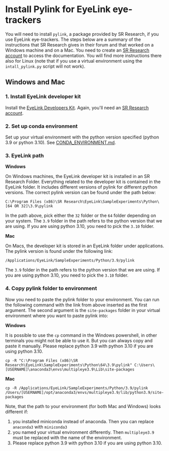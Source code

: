 # Install Pylink for EyeLink eye-trackers
You will need to install `pylink`, a package provided by SR Research, if you use EyeLink eye-trackers.
The steps below are a summary of the instructions that SR Research gives in their forum and that worked
on a Windows machine and on a Mac.
You need to create an [SR Research account](https://www.sr-research.com/support/thread-48.html) to access the documentation.
You will find more instructions there also for Linux (note
that if you use a virtual environment using the `intall_pylink.py` script will not work).

## Windows and Mac

### 1. Install EyeLink developer kit
Install the [EyeLink Developers Kit](https://www.sr-research.com/support/showthread.php?tid=13). Again, you'll need
an [SR Research account](https://www.sr-research.com/support/thread-48.html).

### 2. Set up conda environment
Set up your virtual environment with the python version specified (python 3.9 or python 3.10). 
See [CONDA_ENVIRONMENT.md](CONDA_ENVIRONMENT.md).

### 3. EyeLink path
**Windows**

On Windows machines, the EyeLink developer kit is installed in an SR Research Folder. Everything related to the
developer kit is contained in the EyeLink folder. It includes different versions of pylink for different python versions.
The correct pylink version can be found under the path below:
```
C:\Program Files (x86)\SR Research\EyeLink\SampleExperiments\Python\[64 OR 32]\3.9\pylink
```

In the path above, pick either the `32` folder or the `64` folder depending on your system. The `3.9` folder in the
path refers to the python version that we are using. If you are using python 3.10, you need to pick the `3.10` folder.

**Mac**

On Macs, the developer kit is stored in an EyeLink folder under applications. The pylink version is found under the
following link:
```
/Applications/EyeLink/SampleExperiments/Python/3.9/pylink
```

The `3.9` folder in the path refers to the python version that we are using. If you are using python 3.10, you need to pick the `3.10` folder.

### 4. Copy pylink folder to environment
Now you need to paste the pylink folder to your environment. You can run the following command with the link from above
inserted as the first argument. The second argument is the `site-packages` folder in your virtual environment where you
want to paste pylink into:

**Windows**

It is possible to use the ``cp`` command in the Windows powershell, in other terminals you might not be able to use it.
But you can always copy and paste it manually. Please replace python 3.9 with python 3.10 if you are using python 3.10.
```
cp -R "C:\Program Files (x86)\SR Research\EyeLink\SampleExperiments\Python\64\3.9\pylink" C:\Users\[USERNAME]\anaconda3\envs\multipleye3.9\Lib\site-packages
```

**Mac**

```
cp -R /Applications/EyeLink/SampleExperiments/Python/3.9/pylink /Users/[USERNAME]/opt/anaconda3/envs/multipleye3.9/lib/python3.9/site-packages
```

Note, that the path to your environment (for both Mac and Windows) looks different if:
1. you installed miniconda instead of anaconda. Then you can replace `anaconda3` with `miniconda3` 
2. you named your virtual environment differently. Then `multipleye3.9` must be replaced with the name of the environment.
3. Please replace python 3.9 with python 3.10 if you are using python 3.10.

